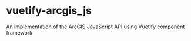# vuetify-arcgis_js
An implementation of the ArcGIS JavaScript API using Vuetify component framework
